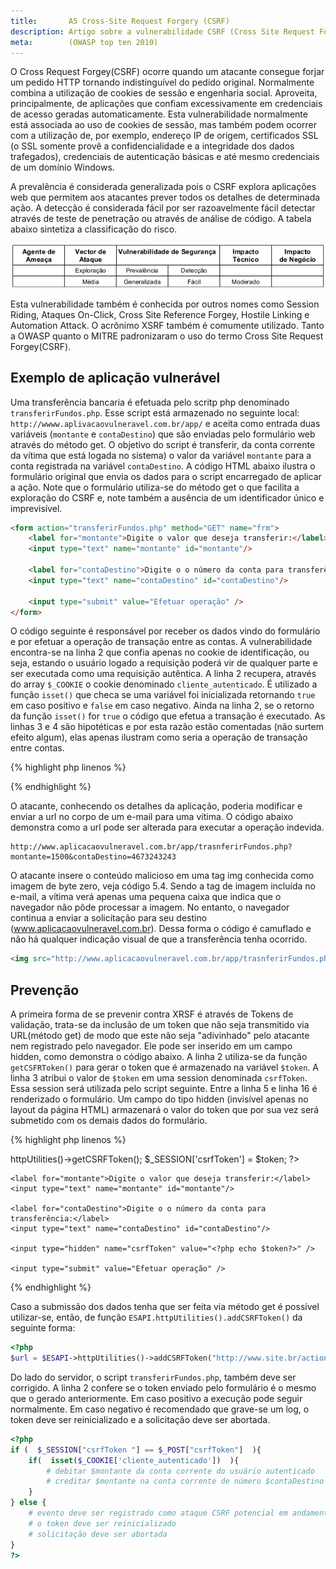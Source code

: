 ```yaml
---
title:       A5 Cross-Site Request Forgery (CSRF)
description: Artigo sobre a vulnerabilidade CSRF (Cross Site Request Forgery), quinto item da lista TOP 10 da WOASP
meta:        (OWASP top ten 2010)
---
```



O Cross Request Forgey(CSRF) ocorre quando um atacante consegue forjar um pedido HTTP tornando indistinguível do pedido
 original. Normalmente combina a utilização de cookies de sessão e engenharia social. Aproveita, principalmente, de
aplicações que confiam excessivamente em credenciais de acesso geradas automaticamente. Esta vulnerabilidade normalmente
está associada ao uso de cookies de sessão, mas também podem ocorrer com a utilização de, por exemplo, endereço IP de 
origem, certificados SSL (o SSL somente provê a confidencialidade e a integridade dos dados trafegados), credenciais de
autenticação básicas e até mesmo credenciais de um domínio Windows.

A prevalência é considerada generalizada pois o CSRF explora aplicações web que permitem aos atacantes prever todos os
detalhes de determinada ação. A detecção é considerada fácil por ser razoavelmente fácil detectar através de teste de
penetração ou através de análise de código. A tabela abaixo sintetiza a classificação do risco.

![Mapeamento de risco CSRF - Cross Site Request Forgery](tabela-risco.png "Mapeamento de risco CSRF - Cross Site Request Forgery")


Esta vulnerabilidade também é conhecida por outros nomes como Session Riding, Ataques On-Click, Cross Site Reference 
Forgey, Hostile Linking e Automation Attack. O acrônimo XSRF também é comumente utilizado. Tanto a OWASP quanto o MITRE
padronizaram o uso do termo Cross Site Request Forgey(CSRF).



Exemplo de aplicação vulnerável
---

Uma transferência bancaria é efetuada pelo scritp php denominado `transferirFundos.php`. Esse script está armazenado
no seguinte local:  `http://wwww.aplivacaovulneravel.com.br/app/` e aceita como entrada duas variáveis (`montante` e 
`contaDestino`) que são enviadas pelo formulário web através do método get. O objetivo do script é transferir, da conta
corrente da vítima que está logada no sistema) o valor da variável `montante` para a conta registrada na variável
`contaDestino`. A código HTML abaixo ilustra o formulário original que envia os dados para o script encarregado de aplicar a
ação. Note que o formulário utiliza-se do método get o que facilita a exploração do CSRF e, note também a ausência de 
um identificador único e imprevisível.

```html
<form action="transferirFundos.php" method="GET" name="frm">
    <label for="montante">Digite o valor que deseja transferir:</label>
    <input type="text" name="montante" id="montante"/>
    
    <label for="contaDestino">Digite o o número da conta para transferência:</label>
    <input type="text" name="contaDestino" id="contaDestino"/>
    
    <input type="submit" value="Efetuar operação" />
</form>
```


O código seguinte é responsável por receber os dados vindo do formulário e por efetuar a operação de transação entre as
contas. A vulnerabilidade encontra-se na linha 2 que confia apenas no cookie de identificação, ou seja, estando o usuário
logado a requisição poderá vir de qualquer parte e ser executada como uma requisição autêntica. A linha 2 recupera, 
através do array `$_COOKIE` o cookie denominado `cliente_autenticado`. É utilizado a função `isset()` que checa se uma
variável foi inicializada retornando `true` em caso positivo e `false` em caso negativo. Ainda na linha 2, se o retorno
da função `isset()` for `true` o código que efetua a transação é executado. As linhas 3 e 4 são hipotéticas e por esta 
razão estão comentadas (não surtem efeito algum), elas apenas ilustram como seria a operação de transação entre contas. 

{% highlight php linenos %} 
<?php
if(  isset($_COOKIE['cliente_autenticado'])  ){
    echo "";
    # debitar $montante da conta corrente do usuário autenticado
    # creditar $montante na conta corrente de número $contaDestino
}
?>
{% endhighlight %}

O atacante, conhecendo os detalhes da aplicação, poderia modificar e enviar a url no corpo de um e-mail para uma vítima.
O código abaixo demonstra como a url pode ser alterada para executar a operação indevida.

    http://www.aplicacaovulneravel.com.br/app/trasnferirFundos.php?montante=1500&contaDestino=4673243243

O atacante insere o conteúdo malicioso em uma tag img conhecida como imagem de byte zero, veja código 5.4. Sendo a tag 
de imagem incluída no e-mail, a vítima verá apenas uma pequena caixa que indica que o navegador não pôde processar a 
imagem. No entanto, o navegador continua a enviar a solicitação para seu destino (www.aplicacaovulneravel.com.br). Dessa 
forma o código é camuflado e não há qualquer indicação visual de que a transferência tenha ocorrido.

```html
<img src="http://www.aplicacaovulneravel.com.br/app/trasnferirFundos.php?montante=1500&contaDestino=4673243243"  />
```




Prevenção
---

A primeira forma de se prevenir contra XRSF é através de Tokens de validação, trata-se da inclusão de um token que não
seja transmitido via URL(método get) de modo que este não seja "adivinhado" pelo atacante nem registrado pelo navegador.
Ele pode ser inserido em um campo hidden, como demonstra o código abaixo. A linha 2 utiliza-se da função `getCSFRToken()`
para gerar o token que é armazenado na variável `$token`. A linha 3 atribui o valor de `$token` em uma session denominada
`csrfToken`. Essa session será utilizada pelo script seguinte. Entre a linha 5 e linha 16 é renderizado o formulário.
Um campo do tipo hidden (invisível apenas no layout da página HTML) armazenará o valor do token que por sua vez será
submetido com os demais dados do formulário.

{% highlight php linenos %} 
<?php
$token = $ESAPI->httpUtilities()->getCSRFToken();
$_SESSION['csrfToken'] = $token;
?>
<form action="transferirFundos.php" method="POST" name="frm">

    <label for="montante">Digite o valor que deseja transferir:</label>
    <input type="text" name="montante" id="montante"/>
    
    <label for="contaDestino">Digite o o número da conta para transferência:</label>
    <input type="text" name="contaDestino" id="contaDestino"/>

    <input type="hidden" name="csrfToken" value="<?php echo $token?>" />
    
    <input type="submit" value="Efetuar operação" />
</form>
{% endhighlight %}


Caso a submissão dos dados tenha que ser feita via método get é possível utilizar-se, então, de função 
`ESAPI.httpUtilities().addCSRFToken()` da seguinte forma:

```php
<?php
$url = $ESAPI->httpUtilities()->addCSRFToken("http://www.site.br/action?param1=1"); 
```


Do lado do servidor, o script `transferirFundos.php`, também deve ser corrigido. A linha 2 confere se o token enviado 
pelo formulário é o mesmo que o gerado anteriormente. Em caso positivo a execução pode seguir normalmente.
Em caso negativo é recomendado que grave-se um log, o token deve ser reinicializado e a solicitação deve ser abortada.

```php
<?php 
if (  $_SESSION["csrfToken "] == $_POST["csrfToken"]  ){
    if(  isset($_COOKIE['cliente_autenticado'])  ){
        # debitar $montante da conta corrente do usuário autenticado
        # creditar $montante na conta corrente de número $contaDestino
    }
} else {
    # evento deve ser registrado como ataque CSRF potencial em andamento
    # o token deve ser reinicializado
    # solicitação deve ser abortada
}
?>
```